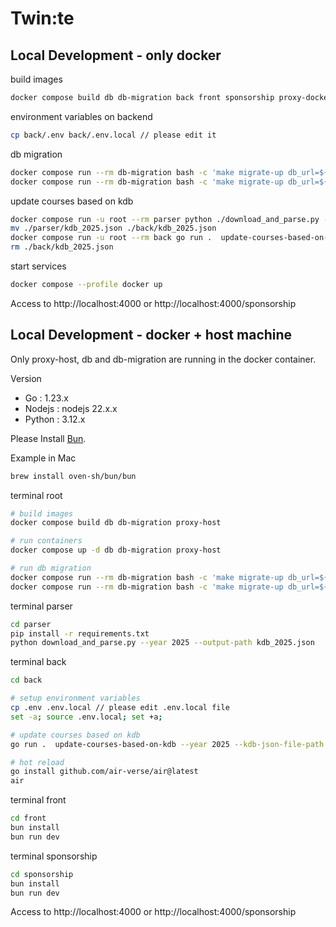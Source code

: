 # Twin:te

## Local Development - only docker

build images
```sh
docker compose build db db-migration back front sponsorship proxy-docker parser codegen
```

environment variables on backend
```sh
cp back/.env back/.env.local // please edit it
```

db migration
```sh
docker compose run --rm db-migration bash -c 'make migrate-up db_url=${DB_URL}'
docker compose run --rm db-migration bash -c 'make migrate-up db_url=${TEST_DB_URL}'
```

update courses based on kdb
```sh
docker compose run -u root --rm parser python ./download_and_parse.py --year 2025 --output-path kdb_2025.json
mv ./parser/kdb_2025.json ./back/kdb_2025.json
docker compose run -u root --rm back go run .  update-courses-based-on-kdb --year 2025 --kdb-json-file-path kdb_2025.json
rm ./back/kdb_2025.json
```

start services
```sh
docker compose --profile docker up
```

Access to http://localhost:4000 or http://localhost:4000/sponsorship

## Local Development - docker + host machine

Only proxy-host, db and db-migration are running in the docker container.

Version
- Go : 1.23.x
- Nodejs : nodejs 22.x.x
- Python : 3.12.x

Please Install [Bun](https://bun.sh/docs/installation).

Example in Mac
```sh
brew install oven-sh/bun/bun
```

terminal root
```sh
# build images
docker compose build db db-migration proxy-host

# run containers
docker compose up -d db db-migration proxy-host

# run db migration
docker compose run --rm db-migration bash -c 'make migrate-up db_url=${DB_URL}'
docker compose run --rm db-migration bash -c 'make migrate-up db_url=${TEST_DB_URL}'
```

terminal parser
```sh
cd parser
pip install -r requirements.txt
python download_and_parse.py --year 2025 --output-path kdb_2025.json
```

terminal back
```sh
cd back

# setup environment variables
cp .env .env.local // please edit .env.local file
set -a; source .env.local; set +a;

# update courses based on kdb
go run .  update-courses-based-on-kdb --year 2025 --kdb-json-file-path ../parser/kdb_2025.json

# hot reload
go install github.com/air-verse/air@latest
air
```

terminal front
```sh
cd front
bun install
bun run dev
```

terminal sponsorship
```sh
cd sponsorship
bun install
bun run dev
```

Access to http://localhost:4000 or http://localhost:4000/sponsorship
